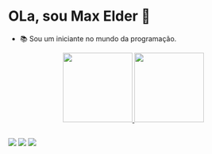 # OLa, sou Max Elder 👋

- 📚  Sou um iniciante no mundo da programação.
<div align="center">
  <a href="https://github.com/M4xEder">
  <img height="140em" src="https://github-readme-stats.vercel.app/api?username=M4xEder&show_icons=true&theme=dark&include_all_commits=true&count_private=true"/>
  <img height="140em" src="https://github-readme-stats.vercel.app/api/top-langs/?username=M4xEder&layout=compact&langs_count=7&theme=dark"/>
</div>
  
  ##
  
  <div> 
  <a href="https://www.linkedin.com/in/max-elder-santos-silva-49b239122/" target="_blank"><img src="https://img.shields.io/badge/-LinkedIn-%230077B5?style=for-the-badge&logo=linkedin&logoColor=white" target="_blank"></a>
  <a href="maxez1999@gmail.com"><img src="https://img.shields.io/badge/-Gmail-%23333?style=for-the-badge&logo=gmail&logoColor=white" target="_blank"></a>
    <a href="https://www.instagram.com/8m4x/" target="_blank"><img src="https://img.shields.io/badge/-Instagram-%23E4405F?style=for-the-badge&logo=instagram&logoColor=white" target="_blank"></a>
</div>
